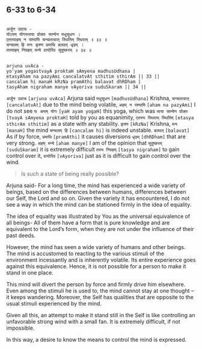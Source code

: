## 6-33 to 6-34


```shloka-sa

अर्जुन उवाच -
योऽयम् योगस्त्वया प्रोक्तः साम्येन मधुसूधन ।
एतस्याहम् न पश्यामि चन्चलत्वात् स्थितिम् स्थिराम् ॥ ३३ ॥
चन्चलम् हि मनः कृश्ण प्रमाथि बलवत् धृढम् ।
तस्याहम् निग्रहम् मन्ये वायोरिव सुदुष्करम् ॥ ३४ ॥

```
```shloka-sa-hk

arjuna uvAca -
yo'yam yogastvayA proktaH sAmyena madhusUdhana |
etasyAham na pazyAmi cancalatvAt sthitim sthirAm || 33 ||
cancalam hi manaH kRzNa pramAthi balavat dhRDham |
tasyAham nigraham manye vAyoriva suduSkaram || 34 ||

```
`अर्जुन उवाच` `[arjuna uvAca]` Arjuna said `मधुसूधन` `[madhusUdhana]` Krishna, `चन्चलत्वात्` `[cancalatvAt]` due to the mind being volatile, `अहम् न पश्यामि` `[aham na pazyAmi]` I do not see `यः अयम् योगः` `[yaH ayam yogaH]` this yoga, which was `त्वया साम्येन प्रोक्तः` `[tvayA sAmyena proktaH]` told by you as equanimity, `एतस्य स्थिराम् स्थितिम्` `[etasya sthirAm sthitim]` as a state with any stability.
`कृश्ण` `[kRzNa]` Krishna, `मनः` `[manaH]` the mind `चन्चलम् हि` `[cancalam hi]` is indeed unstable. `बलवत्` `[balavat]` As if by force, `प्रमाथि` `[pramAthi]` it causes diversions `धृढम्` `[dhRDham]` that are very strong. `अहम् मन्ये` `[aham manye]` I am of the opinion that `सुदुष्करम्` `[suduSkaram]` it is extremely difficult `तस्य निग्रहम्` `[tasya nigraham]` to gain control over it, `वायोरिव` `[vAyoriva]` just as it is difficult to gain control over the wind.


<a name='applnote_110'></a>
> Is such a state of being really possible?



Arjuna said- For a long time, the mind has experienced a wide variety of beings, based on the differences between humans, differences between our Self, the Lord and so on. Given the variety it has encountered, I do not see a way in which the mind can be stationed firmly in the idea of equality.

The idea of equality was illustrated by You as the universal equivalence of all beings- All of them have a form that is pure knowledge and are equivalent to the Lord’s form, when they are not under the influence of their past deeds. 

However, the mind has seen a wide variety of humans and other beings. The mind is accustomed to reacting to the various stimuli of the environment incessantly and is inherently volatile. Its entire experience goes against this equivalence. Hence, it is not possible for a person to make it stand in one place. 

This mind will divert the person by force and firmly drive him elsewhere. Even among the stimuli he is used to, the mind cannot stay at one thought – it keeps wandering. Moreover, the Self has qualities that are opposite to the usual stimuli experienced by the mind. 

Given all this, an attempt to make it stand still in the Self is like controlling an unfavorable strong wind with a small fan. It is extremely difficult, if not impossible.

In this way, a desire to know the means to control the mind is expressed.


